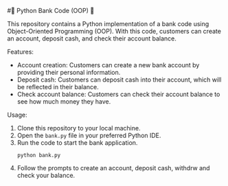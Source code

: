 #🏦 Python Bank Code (OOP) 🐍

This repository contains a Python implementation of a bank code using Object-Oriented Programming (OOP). With this code, customers can create an account, deposit cash, and check their account balance.

Features:
- Account creation: Customers can create a new bank account by providing their personal information.
- Deposit cash: Customers can deposit cash into their account, which will be reflected in their balance.
- Check account balance: Customers can check their account balance to see how much money they have.

Usage:
1. Clone this repository to your local machine.
2. Open the `bank.py` file in your preferred Python IDE.
3. Run the code to start the bank application.
   ```
   python bank.py
   ```
5. Follow the prompts to create an account, deposit cash, withdrw and check your balance.

